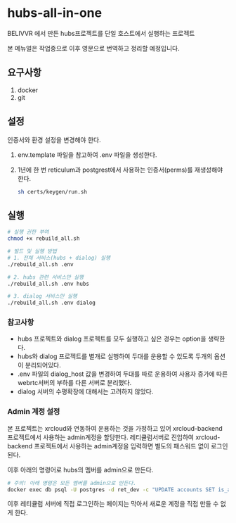 # hubs-all-in-one
BELIVVR 에서 만든 hubs프로젝트를 단일 호스트에서 실행하는 프로젝트

본 메뉴얼은 작업중으로 이후 영문으로 번역하고 정리할 예정입니다.

## 요구사항
1. docker
2. git

## 설정

인증서와 환경 설정을 변경해야 한다.
1. env.template 파일을 참고하여 .env 파일을 생성한다.

2. 1년에 한 번 reticulum과 postgrest에서 사용하는 인증서(perms)를 재생성해야 한다.
    ```sh
    sh certs/keygen/run.sh
    ```

## 실행

```sh
# 실행 권한 부여
chmod +x rebuild_all.sh

# 빌드 및 실행 방법
# 1. 전체 서비스(hubs + dialog) 실행
./rebuild_all.sh .env

# 2. hubs 관련 서비스만 실행
./rebuild_all.sh .env hubs

# 3. dialog 서비스만 실행
./rebuild_all.sh .env dialog
```

### 참고사항
- hubs 프로젝트와 dialog 프로젝트를 모두 실행하고 싶은 경우는 option을 생략한다.
- hubs와 dialog 프로젝트를 별개로 실행하여 두대를 운용할 수 있도록 두개의 옵션이 분리되어있다.
- .env 파일의 dialog_host 값을 변경하여 두대를 따로 운용하여 사용자 증가에 따른 webrtc서버의 부하를 다른 서버로 분리했다.
- dialog 서버의 수평확장에 대해서는 고려하지 않았다.

### Admin 계정 설정
본 프로젝트는 xrcloud와 연동하여 운용하는 것을 가정하고 있어 xrcloud-backend 프로젝트에서 사용하는 admin계정을 할당한다.
레티큘럼서버로 진입하여 xrcloud-backend 프로젝트에서 사용하는 admin계정을 입력하면 별도의 패스워드 없이 로그인된다.

이후 아래의 명령어로 hubs의 멤버를 admin으로 만든다.
```sh
# 주의! 아래 명령은 모든 멤버를 admin으로 만든다.
docker exec db psql -U postgres -d ret_dev -c "UPDATE accounts SET is_admin = true;"
```

이후 레티큘럼 서버에 직접 로그인하는 페이지는 막아서 새로운 계정을 직접 만들 수 없게 한다.


